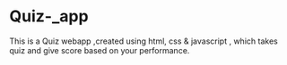 # Quiz-_app
This is a Quiz webapp ,created using html, css & javascript , which takes quiz and give score based on your performance.
